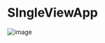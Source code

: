 # SIngleViewApp

![image](https://github.com/Mystes-CS/SIngleViewApp/blob/master/ezgif-3-79dcf1b7c0.gif)
